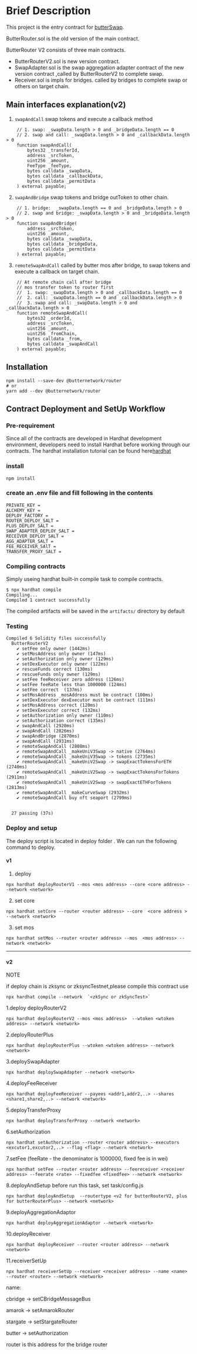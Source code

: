 # Brief Description

This project is  the entry contract for [butterSwap](https://butterswap.io).

ButterRouter.sol is  the old version of the main contract.

ButterRouter V2 consists of three main contracts.

* ButterRouterV2.sol  is new version contract.
* SwapAdapter.sol  is the swap aggregation adapter contract of the new version contract ,called by ButterRouterV2  to complete swap.
* Receiver.sol is impls for bridges. called by bridges to complete swap or others on target chain.

## Main interfaces explanation(v2)

1. `swapAndCall`  swap tokens and execute a callback method

```solidity
    // 1. swap: _swapData.length > 0 and _bridgeData.length == 0
    // 2. swap and call: _swapData.length > 0 and _callbackData.length > 0
    function swapAndCall(
        bytes32 _transferId,
        address _srcToken,
        uint256 _amount,
        FeeType _feeType,
        bytes calldata _swapData,
        bytes calldata _callbackData,
        bytes calldata _permitData
    ) external payable;
```

2. `swapAndBridge` swap tokens and bridge outToken to other chain.

```solidity
    // 1. bridge:  _swapData.length == 0 and _bridgeData.length > 0
    // 2. swap and bridge: _swapData.length > 0 and _bridgeData.length > 0
    function swapAndBridge(
        address _srcToken,
        uint256 _amount,
        bytes calldata _swapData,
        bytes calldata _bridgeData,
        bytes calldata _permitData
    ) external payable;
```

3. `remoteSwapAndCall` called by butter mos after bridge, to swap tokens and execute a callback on target chain.

```solidity
    // At remote chain call after bridge
    // mos transfer token to router first
    //  1. swap: _swapData.length > 0 and _callbackData.length == 0
    //  2. call: _swapData.length == 0 and _callbackData.length > 0
    //  3. swap and call: _swapData.length > 0 and _callbackData.length > 0
    function remoteSwapAndCall(
        bytes32 _orderId,
        address _srcToken,
        uint256 _amount,
        uint256 _fromChain,
        bytes calldata _from,
        bytes calldata _swapAndCall
    ) external payable;
```

## Installation

```shell
npm install --save-dev @butternetwork/router
# or
yarn add --dev @butternetwork/router
```

## Contract Deployment and SetUp Workflow

### Pre-requirement

Since all of the contracts are developed in Hardhat development environment, developers need to install Hardhat before working through our contracts. The hardhat installation tutorial can be found here[hardhat](https://hardhat.org/hardhat-runner/docs/getting-started#installation)

### install

```shell
npm install
```

### create an .env file and fill following in the contents

```
PRIVATE_KEY =  
ALCHEMY_KEY = 
DEPLOY_FACTORY = 
ROUTER_DEPLOY_SALT = 
PLUS_DEPLOY_SALT = 
SWAP_ADAPTER_DEPLOY_SALT = 
RECEIVER_DEPLOY_SALT = 
AGG_ADAPTER_SALT = 
FEE_RECEIVER_SAlT = 
TRANSFER_PROXY_SALT = 
```

### Compiling contracts

Simply useing hardhat built-in compile task to compile contracts.

```
$ npx hardhat compile
Compiling...
Compiled 1 contract successfully
```

The compiled artifacts will be saved in the `artifacts/` directory by default

### Testing

```
Compiled 6 Solidity files successfully
  ButterRouterV2
    ✔ setFee only owner (1442ms)
    ✔ setMosAddress only owner (147ms)
    ✔ setAuthorization only owner (129ms)
    ✔ setDexExecutor only owner (122ms)
    ✔ rescueFunds correct (130ms)
    ✔ rescueFunds only owner (129ms)
    ✔ setFee feeReceiver zero address (126ms)
    ✔ setFee feeRate less than 1000000 (124ms)
    ✔ setFee correct  (137ms)
    ✔ setMosAddress _mosAddress must be contract (100ms)
    ✔ setDexExecutor dexExecutor must be contract (111ms)
    ✔ setMosAddress correct (120ms)
    ✔ setDexExecutor correct (132ms)
    ✔ setAuthorization only owner (110ms)
    ✔ setAuthorization correct (135ms)
    ✔ swapAndCall (2920ms)
    ✔ swapAndCall (2826ms)
    ✔ swapAndBridge (2870ms)
    ✔ swapAndCall (2931ms)
    ✔ remoteSwapAndCall (2808ms)
    ✔ remoteSwapAndCall _makeUniV3Swap -> native (2764ms)
    ✔ remoteSwapAndCall _makeUniV3Swap -> tokens (2735ms)
    ✔ remoteSwapAndCall _makeUniV2Swap -> swapExactTokensForETH (2740ms)
    ✔ remoteSwapAndCall _makeUniV2Swap -> swapExactTokensForTokens (2911ms)
    ✔ remoteSwapAndCall _makeUniV2Swap -> swapExactETHForTokens (2813ms)
    ✔ remoteSwapAndCall _makeCurveSwap (2932ms)
    ✔ remoteSwapAndCall buy nft seaport (2799ms)


  27 passing (37s)
```

### Deploy and setup

The deploy script is located in deploy folder . We can run the following command to deploy.

#### v1

1. deploy

```
npx hardhat deployRouterV1 --mos <mos address> --core <core address> --network <network>
```

2. set core

```
npx hardhat setCore --router <router address> --core  <core address > --network <network>
```

3. set mos

```
npx hardhat setMos --router <router address> --mos  <mos address> --network <network>
```

---

#### v2

NOTE

if deploy chain is zksync or zksyncTestnet,please compile this contract use

```
npx hardhat compile --network  `<zkSync or zkSyncTest>`
```

1.deploy deployRouterV2

```
npx hardhat deployRouterV2 --mos <mos address>  --wtoken <wtoken address> --network <network>
```

2.deployRouterPlus

```
npx hardhat deployRouterPlus --wtoken <wtoken address> --network <network>
```

3.deploySwapAdapter

```
npx hardhat deploySwapAdapter --network <network>
```

4.deployFeeReceiver

```
npx hardhat deployFeeReceiver --payees <addr1,addr2,..> --shares <share1,share2,..> --network <network>
```

5.deployTransferProxy

```
npx hardhat deployTransferProxy --network <network>
```

6.setAuthorization

```
npx hardhat setAuthorization --router <router address> --executors <excutor1,excutor2,..> --flag <flag> --network <network>
```

7.setFee (feeRate - the denominator is 1000000, fixed fee is in wei)

```
npx hardhat setFee --router <router address> --feereceiver <receiver address> --feerate <rate> --fixedfee <fixedfee> --network <network>
```

8.deployAndSetup before run this task, set task/config.js

```
npx hardhat deployAndSetup  --routertype <v2 for butterRouterV2, plus for butterRouterPlus> --network <network>
```

9.deployAggregationAdaptor

```
npx hardhat deployAggregationAdaptor --network <network>
```

10.deployReceiver

```
npx hardhat deployReceiver --router <router address> --network <network>
```

11.receiverSetUp

```
npx hardhat receiverSetUp --receiver <receiver address> --name <name> --router <router> --network <network>
```

name:

cbridge -> setCBridgeMessageBus

amarok -> setAmarokRouter

stargate -> setStargateRouter

butter -> setAuthorization

router is this address for the bridge router
